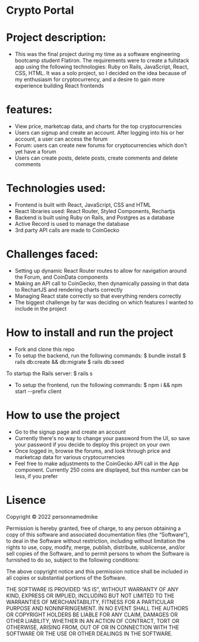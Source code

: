 # Crypto Portal

# Project description:

- This was the final project during my time as a software engineering bootcamp student Flatiron. The requirements were to create a fullstack app using the following technologies: Ruby on Rails, JavaScript, React, CSS, HTML. It was a solo project, so I decided on the idea because of my enthusiasm for cryptocurrency, and a desire to gain more experience building React frontends

# features:

- View price, marketcap data, and charts for the top cryptocurrencies
- Users can signup and create an account. After logging into his or her account, a user can access the forum
- Forum: users can create new forums for cryptocurrencies which don't yet have a forum
- Users can create posts, delete posts, create comments and delete comments

# Technologies used:

- Frontend is built with React, JavaScript, CSS and HTML
- React libraries used: React Router, Styled Components, Rechartjs
- Backend is built using Ruby on Rails, and Postgres as a database
- Active Record is used to manage the database
- 3rd party API calls are made to CoinGecko

# Challenges faced:

- Setting up dynamic React Router routes to allow for navigation around the Forum, and CoinData components
- Making an API call to CoinGecko, then dynamically passing in that data to RechartJS and rendering charts correctly
- Managing React state correctly so that everything renders correctly
- The biggest challenge by far was deciding on which features I wanted to include in the project

# How to install and run the project

- Fork and clone this repo
- To setup the backend, run the following commands:
  $ bundle install
  $ rails db:create && db:migrate
  $ rails db:seed

To startup the Rails server:
$ rails s

- To setup the frontend, run the following commands:
  $ npm i && npm start --prefix client

# How to use the project

- Go to the signup page and create an account
- Currently there's no way to change your password from the UI, so save your password if you decide to deploy this project on your own
- Once logged in, browse the forums, and look through price and marketcap data for various cryptocurrencies
- Feel free to make adjustments to the CoinGecko API call in the App component. Currently 250 coins are displayed, but this number can be less, if you prefer

# Lisence

Copyright © 2022 personnamedmike

Permission is hereby granted, free of charge, to any person obtaining a copy of this software and associated documentation files (the “Software”), to deal in the Software without restriction, including without limitation the rights to use, copy, modify, merge, publish, distribute, sublicense, and/or sell copies of the Software, and to permit persons to whom the Software is furnished to do so, subject to the following conditions:

The above copyright notice and this permission notice shall be included in all copies or substantial portions of the Software.

THE SOFTWARE IS PROVIDED “AS IS”, WITHOUT WARRANTY OF ANY KIND, EXPRESS OR IMPLIED, INCLUDING BUT NOT LIMITED TO THE WARRANTIES OF MERCHANTABILITY, FITNESS FOR A PARTICULAR PURPOSE AND NONINFRINGEMENT. IN NO EVENT SHALL THE AUTHORS OR COPYRIGHT HOLDERS BE LIABLE FOR ANY CLAIM, DAMAGES OR OTHER LIABILITY, WHETHER IN AN ACTION OF CONTRACT, TORT OR OTHERWISE, ARISING FROM, OUT OF OR IN CONNECTION WITH THE SOFTWARE OR THE USE OR OTHER DEALINGS IN THE SOFTWARE.
